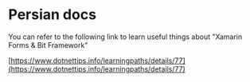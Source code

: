 # Persian docs

You can refer to the following link to learn useful things about "Xamarin Forms & Bit Framework"

[https://www.dotnettips.info/learningpaths/details/77](https://www.dotnettips.info/learningpaths/details/77)

